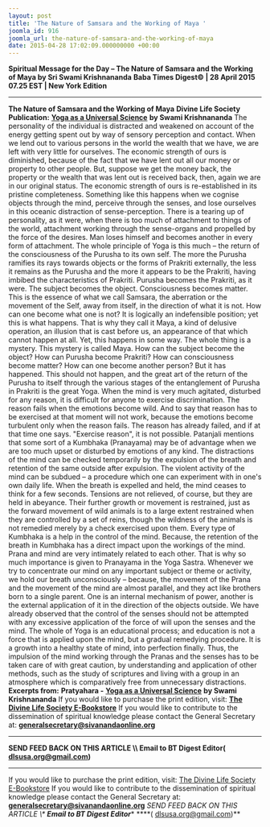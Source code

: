 ```yaml
---
layout: post
title: 'The Nature of Samsara and the Working of Maya '
joomla_id: 916
joomla_url: the-nature-of-samsara-and-the-working-of-maya
date: 2015-04-28 17:02:09.000000000 +00:00
---
```

**Spiritual Message for the Day – The Nature of Samsara and the Working of Maya by Sri Swami Krishnananda**
**Baba Times Digest© | 28 April 2015 07.25 EST | New York Edition**
* * *
**The Nature of Samsara and the Working of Maya**
**Divine Life Society Publication:** [**Yoga as a Universal Science**](http://www.swami-krishnananda.org/univ/univ_14.html) **by Swami Krishnananda**
The personality of the individual is distracted and weakened on account of the energy getting spent out by way of sensory perception and contact. When we lend out to various persons in the world the wealth that we have, we are left with very little for ourselves. The economic strength of ours is diminished, because of the fact that we have lent out all our money or property to other people. But, suppose we get the money back, the property or the wealth that was lent out is received back, then, again we are in our original status. The economic strength of ours is re-established in its pristine completeness. Something like this happens when we cognise objects through the mind, perceive through the senses, and lose ourselves in this oceanic distraction of sense-perception. There is a tearing up of personality, as it were, when there is too much of attachment to things of the world, attachment working through the sense-organs and propelled by the force of the desires. Man loses himself and becomes another in every form of attachment.
The whole principle of Yoga is this much – the return of the consciousness of the Purusha to its own self. The more the Purusha ramifies its rays towards objects or the forms of Prakriti externally, the less it remains as the Purusha and the more it appears to be the Prakriti, having imbibed the characteristics of Prakriti. Purusha becomes the Prakriti, as it were. The subject becomes the object. Consciousness becomes matter. This is the essence of what we call Samsara, the aberration or the movement of the Self, away from itself, in the direction of what it is not. How can one become what one is not? It is logically an indefensible position; yet this is what happens. That is why they call it Maya, a kind of delusive operation, an illusion that is cast before us, an appearance of that which cannot happen at all. Yet, this happens in some way. The whole thing is a mystery. This mystery is called Maya. How can the subject become the object? How can Purusha become Prakriti? How can consciousness become matter? How can one become another person? But it has happened. This should not happen, and the great art of the return of the Purusha to itself through the various stages of the entanglement of Purusha in Prakriti is the great Yoga.
When the mind is very much agitated, disturbed for any reason, it is difficult for anyone to exercise discrimination. The reason fails when the emotions become wild. And to say that reason has to be exercised at that moment will not work, because the emotions become turbulent only when the reason fails. The reason has already failed, and if at that time one says. "Exercise reason", it is not possible. Patanjali mentions that some sort of a Kumbhaka (Pranayama) may be of advantage when we are too much upset or disturbed by emotions of any kind. The distractions of the mind can be checked temporarily by the expulsion of the breath and retention of the same outside after expulsion. The violent activity of the mind can be subdued – a procedure which one can experiment with in one's own daily life. When the breath is expelled and held, the mind ceases to think for a few seconds. Tensions are not relieved, of course, but they are held in abeyance. Their further growth or movement is restrained, just as the forward movement of wild animals is to a large extent restrained when they are controlled by a set of reins, though the wildness of the animals is not remedied merely by a check exercised upon them.
Every type of Kumbhaka is a help in the control of the mind. Because, the retention of the breath in Kumbhaka has a direct impact upon the workings of the mind. Prana and mind are very intimately related to each other. That is why so much importance is given to Pranayama in the Yoga Sastra. Whenever we try to concentrate our mind on any important subject or theme or activity, we hold our breath unconsciously – because, the movement of the Prana and the movement of the mind are almost parallel, and they act like brothers born to a single parent. One is an internal mechanism of power, another is the external application of it in the direction of the objects outside. We have already observed that the control of the senses should not be attempted with any excessive application of the force of will upon the senses and the mind. The whole of Yoga is an educational process; and education is not a force that is applied upon the mind, but a gradual remedying procedure. It is a growth into a healthy state of mind, into perfection finally. Thus, the impulsion of the mind working through the Pranas and the senses has to be taken care of with great caution, by understanding and application of other methods, such as the study of scriptures and living with a group in an atmosphere which is comparatively free from unnecessary distractions.
**Excerpts from:**  **Pratyahara -** [**Yoga as a Universal Science**](http://www.swami-krishnananda.org/univ/univ_14.html) **by Swami Krishnananda**
If you would like to purchase the print edition, visit: **[The Divine Life Society E-Bookstore](http://www.dlshq.org/download/download.htm)**
If you would like to contribute to the dissemination of spiritual knowledge please contact the General Secretary at: [](mailto:%20%3Cscript%20type=%27text/javascript%27%3E%20%3C%21--%20var%20prefix%20=%20%27ma%27%20+%20%27il%27%20+%20%27to%27;%20var%20path%20=%20%27hr%27%20+%20%27ef%27%20+%20%27=%27;%20var%20addy57016%20=%20%27generalsecretary%27%20+%20%27@%27;%20addy57016%20=%20addy57016%20+%20%27sivanandaonline%27%20+%20%27.%27%20+%20%27org%27;%20document.write%28%27%3Ca%20%27%20+%20path%20+%20%27%5C%27%27%20+%20prefix%20+%20%27:%27%20+%20addy57016%20+%20%27%5C%27%3E%27%29;%20document.write%28addy57016%29;%20document.write%28%27%3C%5C/a%3E%27%29;%20//--%3E%5Cn%20%3C/script%3E%3Cscript%20type=%27text/javascript%27%3E%20%3C%21--%20document.write%28%27%3Cspan%20style=%5C%27display:%20none;%5C%27%3E%27%29;%20//--%3E%20%3C/script%3EThis%20email%20address%20is%20being%20protected%20from%20spambots.%20You%20need%20JavaScript%20enabled%20to%20view%20it.%20%3Cscript%20type=%27text/javascript%27%3E%20%3C%21--%20document.write%28%27%3C/%27%29;%20document.write%28%27span%3E%27%29;%20//--%3E%20%3C/script%3E?subject=Contribution%20to%20Dissemination%20of%20Spiritual%20Knowledge) **generalsecretary@sivanandaonline.org**
****
**SEND FEED BACK ON THIS ARTICLE \\\ Email to BT Digest Editor[](mailto:%20%3Cscript%20type=%27text/javascript%27%3E%20%3C%21--%20var%20prefix%20=%20%27ma%27%20+%20%27il%27%20+%20%27to%27;%20var%20path%20=%20%27hr%27%20+%20%27ef%27%20+%20%27=%27;%20var%20addy72654%20=%20%27dlsusa.org%27%20+%20%27@%27;%20addy72654%20=%20addy72654%20+%20%27gmail%27%20+%20%27.%27%20+%20%27com%27;%20document.write%28%27%3Ca%20%27%20+%20path%20+%20%27%5C%27%27%20+%20prefix%20+%20%27:%27%20+%20addy72654%20+%20%27%5C%27%3E%27%29;%20document.write%28addy72654%29;%20document.write%28%27%3C%5C/a%3E%27%29;%20//--%3E%5Cn%20%3C/script%3E%3Cscript%20type=%27text/javascript%27%3E%20%3C%21--%20document.write%28%27%3Cspan%20style=%5C%27display:%20none;%5C%27%3E%27%29;%20//--%3E%20%3C/script%3EThis%20email%20address%20is%20being%20protected%20from%20spambots.%20You%20need%20JavaScript%20enabled%20to%20view%20it.%20%3Cscript%20type=%27text/javascript%27%3E%20%3C%21--%20document.write%28%27%3C/%27%29;%20document.write%28%27span%3E%27%29;%20//--%3E%20%3C/script%3E?subject=DLS%20Posts)( [dlsusa.org@gmail.com](mailto:dlsusa.org@gmail.com))**
* * *
  
If you would like to purchase the print edition, visit: [The Divine Life Society E-Bookstore](http://www.dlshq.org/download/download.htm)
If you would like to contribute to the dissemination of spiritual knowledge please contact the General Secretary at: **[generalsecretary@sivanandaonline.org](mailto:generalsecretary@sivanandaonline.org)**
**SEND FEED BACK ON THIS ARTICLE \\\**  **Email to BT Digest Editor**** [](mailto:%20%3Cscript%20type=%27text/javascript%27%3E%20%3C%21--%20var%20prefix%20=%20%27ma%27%20+%20%27il%27%20+%20%27to%27;%20var%20path%20=%20%27hr%27%20+%20%27ef%27%20+%20%27=%27;%20var%20addy72654%20=%20%27dlsusa.org%27%20+%20%27@%27;%20addy72654%20=%20addy72654%20+%20%27gmail%27%20+%20%27.%27%20+%20%27com%27;%20document.write%28%27%3Ca%20%27%20+%20path%20+%20%27%5C%27%27%20+%20prefix%20+%20%27:%27%20+%20addy72654%20+%20%27%5C%27%3E%27%29;%20document.write%28addy72654%29;%20document.write%28%27%3C%5C/a%3E%27%29;%20//--%3E%5Cn%20%3C/script%3E%3Cscript%20type=%27text/javascript%27%3E%20%3C%21--%20document.write%28%27%3Cspan%20style=%5C%27display:%20none;%5C%27%3E%27%29;%20//--%3E%20%3C/script%3EThis%20email%20address%20is%20being%20protected%20from%20spambots.%20You%20need%20JavaScript%20enabled%20to%20view%20it.%20%3Cscript%20type=%27text/javascript%27%3E%20%3C%21--%20document.write%28%27%3C/%27%29;%20document.write%28%27span%3E%27%29;%20//--%3E%20%3C/script%3E?subject=DLS%20Posts)****( [dlsusa.org@gmail.com](mailto:dlsusa.org@gmail.com))**  
